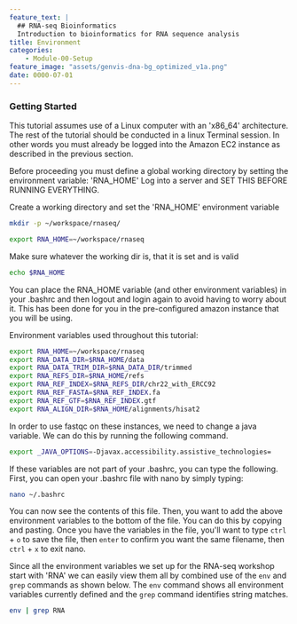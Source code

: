 ```yaml
---
feature_text: |
  ## RNA-seq Bioinformatics
  Introduction to bioinformatics for RNA sequence analysis
title: Environment
categories:
    - Module-00-Setup
feature_image: "assets/genvis-dna-bg_optimized_v1a.png"
date: 0000-07-01
---
```


### Getting Started 
This tutorial assumes use of a Linux computer with an 'x86_64' architecture. The rest of the tutorial should be conducted in a linux Terminal session. In other words you must already be logged into the Amazon EC2 instance as described in the previous section.

Before proceeding you must define a global working directory by setting the environment variable: 'RNA_HOME'
Log into a server and SET THIS BEFORE RUNNING EVERYTHING.

Create a working directory and set the 'RNA_HOME' environment variable
```bash
mkdir -p ~/workspace/rnaseq/

export RNA_HOME=~/workspace/rnaseq
```
Make sure whatever the working dir is, that it is set and is valid
```bash
echo $RNA_HOME
```
You can place the RNA_HOME variable (and other environment variables) in your .bashrc and then logout and login again to avoid having to worry about it. This has been done for you in the pre-configured amazon instance that you will be using.

Environment variables used throughout this tutorial:
```bash
export RNA_HOME=~/workspace/rnaseq
export RNA_DATA_DIR=$RNA_HOME/data
export RNA_DATA_TRIM_DIR=$RNA_DATA_DIR/trimmed
export RNA_REFS_DIR=$RNA_HOME/refs
export RNA_REF_INDEX=$RNA_REFS_DIR/chr22_with_ERCC92
export RNA_REF_FASTA=$RNA_REF_INDEX.fa
export RNA_REF_GTF=$RNA_REF_INDEX.gtf
export RNA_ALIGN_DIR=$RNA_HOME/alignments/hisat2
```

In order to use fastqc on these instances, we need to change a java variable. We can do this by running the following command.
```bash
export _JAVA_OPTIONS=-Djavax.accessibility.assistive_technologies=
```

If these variables are not part of your .bashrc, you can type the following. First, you can open your .bashrc file with nano by simply typing:
```bash
nano ~/.bashrc
```
You can now see the contents of this file. Then, you want to add the above environment variables to the bottom of the file. You can do this by copying and pasting. Once you have the variables in the file, you'll want to type `ctrl` + `o` to save the file, then `enter` to confirm you want the same filename, then `ctrl` + `x` to exit nano.

Since all the environment variables we set up for the RNA-seq workshop start with 'RNA' we can easily view them all by combined use of the `env` and `grep` commands as shown below. The `env` command shows all environment variables currently defined and the `grep` command identifies string matches.

```bash
env | grep RNA
```
